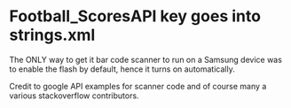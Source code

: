 # Football_ScoresAPI key goes into strings.xml

The ONLY way to get it bar code scanner to run on a Samsung device was to enable the flash by default, hence it turns on automatically.

Credit to google API examples for scanner code and of course many a various stackoverflow contributors.
